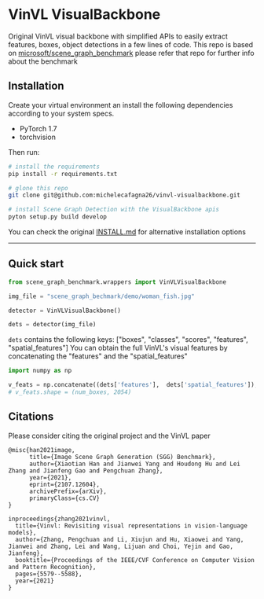# VinVL VisualBackbone

Original VinVL visual backbone with simplified APIs to easily extract features, boxes, object detections in a few lines of code.
This repo is based on [microsoft/scene_graph_benchmark](https://github.com/microsoft/scene_graph_benchmark) please refer that repo for further info about the benchmark

## Installation

Create your virtual environment an install the following dependencies according to your system specs.
- PyTorch 1.7
- torchvision

Then run:
```bash
# install the requirements
pip install -r requirements.txt

# glone this repo
git clone git@github.com:michelecafagna26/vinvl-visualbackbone.git

# install Scene Graph Detection with the VisualBackbone apis
pyton setup.py build develop
```
You can check the original [INSTALL.md](INSTALL.md) for alternative installation options

----
## Quick start

```python
from scene_graph_benchmark.wrappers import VinVLVisualBackbone

img_file = "scene_graph_bechmark/demo/woman_fish.jpg"

detector = VinVLVisualBackbone()

dets = detector(img_file)

```
`dets` contains the following keys: ["boxes", "classes", "scores", "features", "spatial_features"]
You can obtain the full VinVL's visual features by concatenating the "features" and the "spatial_features"

```python
import numpy as np

v_feats = np.concatenate((dets['features'],  dets['spatial_features']), axis=1)
# v_feats.shape = (num_boxes, 2054)
```
## Citations
Please consider citing the original project and the VinVL paper
```
@misc{han2021image,
      title={Image Scene Graph Generation (SGG) Benchmark}, 
      author={Xiaotian Han and Jianwei Yang and Houdong Hu and Lei Zhang and Jianfeng Gao and Pengchuan Zhang},
      year={2021},
      eprint={2107.12604},
      archivePrefix={arXiv},
      primaryClass={cs.CV}
}

inproceedings{zhang2021vinvl,
  title={Vinvl: Revisiting visual representations in vision-language models},
  author={Zhang, Pengchuan and Li, Xiujun and Hu, Xiaowei and Yang, Jianwei and Zhang, Lei and Wang, Lijuan and Choi, Yejin and Gao, Jianfeng},
  booktitle={Proceedings of the IEEE/CVF Conference on Computer Vision and Pattern Recognition},
  pages={5579--5588},
  year={2021}
}
```
